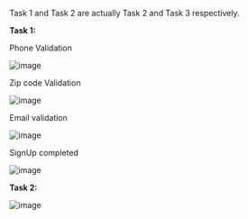 Task 1 and Task 2 are actually Task 2 and Task 3 respectively.


**Task 1:**


Phone Validation

![image](https://github.com/basilwarraich/Web/assets/156110210/56ee2636-a378-4739-811e-4be72bde6689)

Zip code Validation

![image](https://github.com/basilwarraich/Web/assets/156110210/2e83ee51-fb96-4fe4-8dac-03fa2c3dbdfc)

Email validation

![image](https://github.com/basilwarraich/Web/assets/156110210/5b17714e-5cc3-4ba8-87af-f49a8657849d)

SignUp completed

![image](https://github.com/basilwarraich/Web/assets/156110210/e6b61ea2-d807-4413-be5e-76f1ced27968)



**Task 2:**

![image](https://github.com/basilwarraich/Web/assets/156110210/c443c8f4-5ba4-411d-ae1c-60f2c15d687d)

